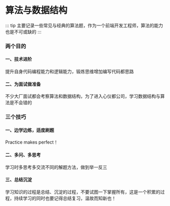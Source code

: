 # 算法与数据结构

::: tip 
主要记录一些常见与经典的算法题，作为一个前端开发工程师，算法的能力也是不可或缺的
:::
### 两个目的
####  一、技术进阶
提升自身代码编程能力和逻辑能力，锻炼思维增加编写代码都思路
#### 二、为面试做准备
不少大厂面试都会考察算法和数据结构，为了进入心仪都公司，学习数据结构与算法是不会错的

### 三个技巧
#### 一、边学边练，适度刷题
Practice makes perfect！
#### 二、多问、多思考
学习时多思考多交流不同的解题方法，做到举一反三
#### 三、总结沉淀
学习知识的过程是总结、沉淀的过程，不要试图一下掌握所有，这是一个积累的过程，持续学习的同时也要记得总结复习，温故而知新也！
